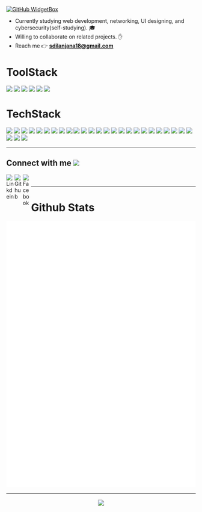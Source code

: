 [![GitHub WidgetBox](https://github-widgetbox.vercel.app/api/profile?username=5yndr0m&data=followers,repositories,commits&theme=darkmode)](https://github.com/Jurredr/github-widgetbox)

* Currently studying web development, networking, UI designing, and cybersecurity(self-studying). 🎓 
* Willing to collaborate on related projects. ✋ 
* Reach me 👉 **sdilanjana18@gmail.com** 

# ToolStack
<img src="https://ziadoua.github.io/m3-Markdown-Badges/badges/Arch/arch2.svg"> <img src="https://ziadoua.github.io/m3-Markdown-Badges/badges/Linux/linux3.svg"> <img src="https://ziadoua.github.io/m3-Markdown-Badges/badges/Windows/windows2.svg"> <img src="https://ziadoua.github.io/m3-Markdown-Badges/badges/Postman/postman2.svg"> <img src="https://ziadoua.github.io/m3-Markdown-Badges/badges/Obsidian/obsidian2.svg"> <img src="https://ziadoua.github.io/m3-Markdown-Badges/badges/Neovim/neovim2.svg">  

# TechStack
<img src="https://ziadoua.github.io/m3-Markdown-Badges/badges/C/c2.svg"> <img src="https://ziadoua.github.io/m3-Markdown-Badges/badges/C++/c++2.svg"> <img src="https://ziadoua.github.io/m3-Markdown-Badges/badges/CSharp/csharp2.svg"> <img src="https://ziadoua.github.io/m3-Markdown-Badges/badges/CSS/css2.svg"> <img src="https://ziadoua.github.io/m3-Markdown-Badges/badges/dotNET/dotnet2.svg"> <img src="https://ziadoua.github.io/m3-Markdown-Badges/badges/Expo/expo2.svg"> <img src="https://ziadoua.github.io/m3-Markdown-Badges/badges/Express/express2.svg"> <img src="https://ziadoua.github.io/m3-Markdown-Badges/badges/TailwindCSS/tailwindcss2.svg"> <img src="https://ziadoua.github.io/m3-Markdown-Badges/badges/AWS/aws2.svg"> <img src="https://ziadoua.github.io/m3-Markdown-Badges/badges/Cloudflare/cloudflare2.svg"> <img src="https://ziadoua.github.io/m3-Markdown-Badges/badges/Docker/docker3.svg"> <img src="https://ziadoua.github.io/m3-Markdown-Badges/badges/FontAwesome/fontawesome2.svg"> <img src="https://ziadoua.github.io/m3-Markdown-Badges/badges/Go/go2.svg"> <img src="https://ziadoua.github.io/m3-Markdown-Badges/badges/HTML/html2.svg"> <img src="https://ziadoua.github.io/m3-Markdown-Badges/badges/Java/java2.svg"> <img src="https://ziadoua.github.io/m3-Markdown-Badges/badges/Javascript/javascript2.svg"> <img src="https://ziadoua.github.io/m3-Markdown-Badges/badges/Lua/lua2.svg"> <img src="https://ziadoua.github.io/m3-Markdown-Badges/badges/Markdown/markdown2.svg"> <img src="https://ziadoua.github.io/m3-Markdown-Badges/badges/MongoDB/mongodb2.svg"> <img src="https://ziadoua.github.io/m3-Markdown-Badges/badges/NextJS/nextjs2.svg"> <img src="https://ziadoua.github.io/m3-Markdown-Badges/badges/NodeJS/nodejs2.svg"> <img src="https://ziadoua.github.io/m3-Markdown-Badges/badges/PHP/php2.svg"> <img src="https://ziadoua.github.io/m3-Markdown-Badges/badges/Python/python2.svg"> <img src="https://ziadoua.github.io/m3-Markdown-Badges/badges/PyTorch/pytorch2.svg"> <img src="https://ziadoua.github.io/m3-Markdown-Badges/badges/React/react2.svg"> <img src="https://ziadoua.github.io/m3-Markdown-Badges/badges/ReactNative/reactnative2.svg"> <img src="https://ziadoua.github.io/m3-Markdown-Badges/badges/Rust/rust2.svg"> <img src="https://ziadoua.github.io/m3-Markdown-Badges/badges/Shell/shell2.svg">

---

<h2> Connect with me <img src='https://raw.githubusercontent.com/ShahriarShafin/ShahriarShafin/main/Assets/handshake.gif' width="50px"> </h2>

<a href="https://www.linkedin.com/in/senalkandanaarachchi">
  <img align="left" alt="Linkdein" width="22px" src="https://cdn.simpleicons.org/linkedin/black/white" />
</a>
<a href="https://github.com/5yndr0m">
  <img align="left" alt="Github" width="22px" src="https://cdn.simpleicons.org/github/black/white" />
</a>
<a href="https://www.facebook.com/senal.dilanjana.54/">
  <img align="left" alt="Facebook" width="22px" src="https://cdn.simpleicons.org/facebook/black/white" />
</a>
<br>

---

# Github Stats  
![Metrics](/github-metrics.svg)

---

<div align="center">
<img src="https://komarev.com/ghpvc/?username=5yndr0m&style=flat-square" align="center" />
</div> 
